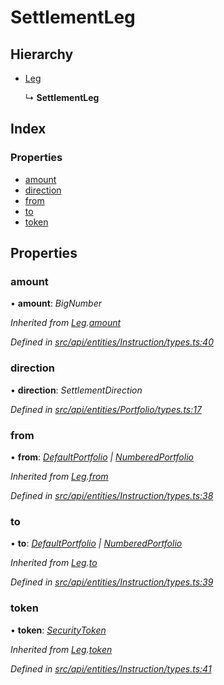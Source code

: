 # SettlementLeg

## Hierarchy

* [Leg](leg.md)

  ↳ **SettlementLeg**

## Index

### Properties

* [amount](settlementleg.md#amount)
* [direction](settlementleg.md#direction)
* [from](settlementleg.md#from)
* [to](settlementleg.md#to)
* [token](settlementleg.md#token)

## Properties

### amount

• **amount**: _BigNumber_

_Inherited from_ [_Leg_](leg.md)_._[_amount_](leg.md#amount)

_Defined in_ [_src/api/entities/Instruction/types.ts:40_](https://github.com/PolymathNetwork/polymesh-sdk/blob/a0872cf4/src/api/entities/Instruction/types.ts#L40)

### direction

• **direction**: _SettlementDirection_

_Defined in_ [_src/api/entities/Portfolio/types.ts:17_](https://github.com/PolymathNetwork/polymesh-sdk/blob/a0872cf4/src/api/entities/Portfolio/types.ts#L17)

### from

• **from**: [_DefaultPortfolio_](../classes/defaultportfolio.md) _\|_ [_NumberedPortfolio_](../classes/numberedportfolio.md)

_Inherited from_ [_Leg_](leg.md)_._[_from_](leg.md#from)

_Defined in_ [_src/api/entities/Instruction/types.ts:38_](https://github.com/PolymathNetwork/polymesh-sdk/blob/a0872cf4/src/api/entities/Instruction/types.ts#L38)

### to

• **to**: [_DefaultPortfolio_](../classes/defaultportfolio.md) _\|_ [_NumberedPortfolio_](../classes/numberedportfolio.md)

_Inherited from_ [_Leg_](leg.md)_._[_to_](leg.md#to)

_Defined in_ [_src/api/entities/Instruction/types.ts:39_](https://github.com/PolymathNetwork/polymesh-sdk/blob/a0872cf4/src/api/entities/Instruction/types.ts#L39)

### token

• **token**: [_SecurityToken_](../classes/securitytoken.md)

_Inherited from_ [_Leg_](leg.md)_._[_token_](leg.md#token)

_Defined in_ [_src/api/entities/Instruction/types.ts:41_](https://github.com/PolymathNetwork/polymesh-sdk/blob/a0872cf4/src/api/entities/Instruction/types.ts#L41)

